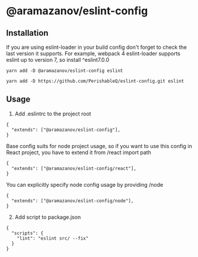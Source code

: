 # @aramazanov/eslint-config

## Installation

If you are using eslint-loader in your build config don't forget to check the last version
it supports. For example, webpack 4 eslint-loader supports eslint up to version 7, so install
^eslint7.0.0

``
yarn add -D @aramazanov/eslint-config eslint
``

``
yarn add -D https://github.com/PerishableQ/eslint-config.git eslint
``

## Usage

1. Add .eslintrc to the project root

  ```
  {
    "extends": ["@aramazanov/eslint-config"],
  }
  ```

Base config suits for node project usage, so if you want to use this config in React project,
you have to extend it from /react import path

  ```
  {
    "extends": ["@aramazanov/eslint-config/react"],
  }
  ```

You can explicitly specify node config usage by providing /node

  ```
  {
    "extends": ["@aramazanov/eslint-config/node"],
  }
  ```

2. Add script to package.json

  ```
  {
    "scripts": {
      "lint": "eslint src/ --fix"
    }
  }
  ```

